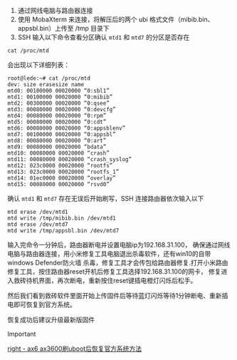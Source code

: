 1. 通过网线电脑与路由器连接
2. 使用 MobaXterm 来连接，将解压后的两个 ubi 格式文件（mibib.bin、appsbl.bin）上传至 /tmp 目录下
3. SSH 输入以下命令查看分区确认 `mtd1` 和 `mtd7` 的分区是否存在

`cat /proc/mtd`

会出现以下详细列表：
````
root@lede:~# cat /proc/mtd
dev: size erasesize name
mtd0: 00100000 00020000 “0:sbl1”
mtd1: 00100000 00020000 “0:mibib”
mtd2: 00300000 00020000 “0:qsee”
mtd3: 00080000 00020000 “0:devcfg”
mtd4: 00080000 00020000 “0:rpm”
mtd5: 00080000 00020000 “0:cdt”
mtd6: 00080000 00020000 “0:appsblenv”
mtd7: 00100000 00020000 “0:appsbl”
mtd8: 00080000 00020000 “0:art”
mtd9: 00080000 00020000 “bdata”
mtd10: 00080000 00020000 “crash”
mtd11: 00080000 00020000 “crash_syslog”
mtd12: 023c0000 00020000 “rootfs”
mtd13: 023c0000 00020000 “rootfs_1”
mtd14: 01ec0000 00020000 “overlay”
mtd15: 00080000 00020000 “rsvd0”
````
确认 `mtd1` 和 `mtd7` 存在无误后开始刷写，SSH 连接路由器依次输入以下
```
mtd erase /dev/mtd1
mtd write /tmp/mibib.bin /dev/mtd1
mtd erase /dev/mtd7
mtd write /tmp/appsbl.bin /dev/mtd7
```

输入完命令一分钟后，路由器断电并设置电脑ip为192.168.31.100，
确保通过网线电脑与路由器连接，用小米修复工具电脑退出杀毒软件，还有win10的自带windows Defender防火墙  杀毒，修复工具才会传包给路由器修复.打开小米路由修复工具，按住路由器reset开机后修复工具选择192.168.31.100的网卡，
修复进入救砖待机界面，再次断电，重新按住reset键插电橙灯闪烁后松手。

然后我们看到救砖软件里面开始上传固件后等待蓝灯闪烁等待1分钟断电、重新插电即可恢复到官方系统。

恢复成功后建议升级最新版固件

> [!IMPORTANT]
> [right - ax6 ax3600刷uboot后恢复官方系统方法](https://www.right.com.cn/forum/forum.php?mod=viewthread&tid=8236039&extra=&highlight=uboot&page=1)
